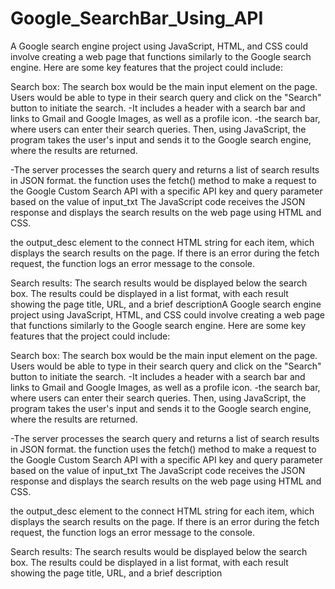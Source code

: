 # Google_SearchBar_Using_API
A Google search engine project using JavaScript, HTML, and CSS could involve creating a web page that functions similarly to the Google search engine. Here are some key features that the project could include:

Search box: The search box would be the main input element on the page. Users would be able to type in their search query and click on the "Search" button to initiate the 
search.
-It includes a header with a search bar and links to Gmail and Google Images, as well as a profile icon.
-the search bar, where users can enter their search queries. 
Then, using JavaScript, the program takes the user's input and sends it to the Google search engine, where the results are returned.

-The server processes the search query and returns a list of search results in JSON format.
the function uses the fetch() method to make a request to the Google Custom Search API with 
a specific API key and query parameter based on the value of input_txt
The JavaScript code receives the JSON response and displays the search results on the web page using HTML and CSS.


the output_desc element to the connect HTML string for each item, which displays the search results 
on the page. If there is an error during the fetch request, the function logs an error message to the 
console.


Search results: The search results would be displayed below the search box. The results could be displayed in a list format, with each result showing the page title, URL, and a brief descriptionA Google search engine project using JavaScript, HTML, and CSS could involve creating a web page that functions similarly to the Google search engine. Here are some key features that the project could include:

Search box: The search box would be the main input element on the page. Users would be able to type in their search query and click on the "Search" button to initiate the 
search.
-It includes a header with a search bar and links to Gmail and Google Images, as well as a profile icon.
-the search bar, where users can enter their search queries. 
Then, using JavaScript, the program takes the user's input and sends it to the Google search engine, where the results are returned.

-The server processes the search query and returns a list of search results in JSON format.
the function uses the fetch() method to make a request to the Google Custom Search API with 
a specific API key and query parameter based on the value of input_txt
The JavaScript code receives the JSON response and displays the search results on the web page using HTML and CSS.


the output_desc element to the connect HTML string for each item, which displays the search results 
on the page. If there is an error during the fetch request, the function logs an error message to the 
console.


Search results: The search results would be displayed below the search box. The results could be displayed in a list format, with each result showing the page title, URL, and a brief description
